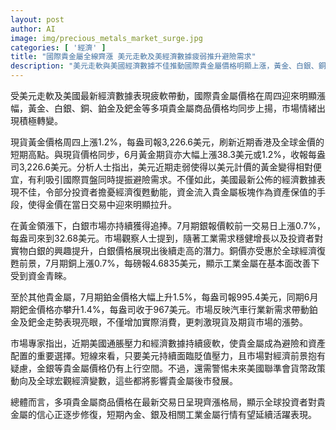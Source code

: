 ```yaml
---
layout: post
author: AI
image: img/precious_metals_market_surge.jpg
categories: [ '經濟' ]
title: "國際貴金屬全線齊漲 美元走軟及美經濟數據疲弱推升避險需求"
description: "美元走軟與美國經濟數據不佳推動國際貴金屬價格明顯上漲，黃金、白銀、銅、鉑金及鈀金等商品同日收漲，投資人避險信心增強。市場專家認為短期內金銀等貴金屬仍有上行空間，但需留意聯準會貨幣政策與全球經濟變化的影響後市發展。"
---
```

受美元走軟及美國最新經濟數據表現疲軟帶動，國際貴金屬價格在周四迎來明顯漲幅，黃金、白銀、銅、鉑金及鈀金等多項貴金屬商品價格均同步上揚，市場情緒出現積極轉變。

現貨黃金價格周四上漲1.2%，每盎司報3,226.6美元，刷新近期香港及全球金價的短期高點。與現貨價格同步，6月黃金期貨亦大幅上漲38.3美元或1.2%，收報每盎司3,226.6美元。分析人士指出，美元近期走弱使得以美元計價的黃金變得相對便宜，有利吸引國際買盤同時提振避險需求。不僅如此，美國最新公佈的經濟數據表現不佳，令部分投資者擔憂經濟復甦動能，資金流入貴金屬板塊作為資產保值的手段，使得金價在當日交易中迎來明顯拉升。

在黃金領漲下，白銀市場亦持續獲得追捧。7月期銀報價較前一交易日上漲0.7%，每盎司來到32.68美元。市場觀察人士提到，隨著工業需求穩健增長以及投資者對實物白銀的興趣提升，白銀價格展現出後續走高的潛力。銅價亦受惠於全球經濟復甦前景，7月期銅上漲0.7%，每磅報4.6835美元，顯示工業金屬在基本面改善下受到資金青睞。

至於其他貴金屬，7月期鉑金價格大幅上升1.5%，每盎司報995.4美元，同期6月期鈀金價格亦攀升1.4%，每盎司收于967美元。市場反映汽車行業新需求帶動鉑金及鈀金走勢表現亮眼，不僅增加實際消費，更刺激現貨及期貨市場的漲勢。

市場專家指出，近期美國通脹壓力和經濟數據持續疲軟，使貴金屬成為避險和資產配置的重要選擇。短線來看，只要美元持續面臨貶值壓力，且市場對經濟前景抱有疑慮，金銀等貴金屬價格仍有上行空間。不過，還需警惕未來美國聯準會貨幣政策動向及全球宏觀經濟變數，這些都將影響貴金屬後市發展。

總體而言，多項貴金屬商品價格在最新交易日呈現齊漲格局，顯示全球投資者對貴金屬的信心正逐步修復，短期內金、銀及相關工業金屬行情有望延續活躍表現。